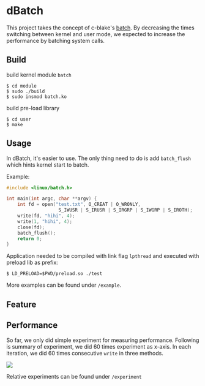 # dBatch
This project takes the concept of c-blake's [batch](https://github.com/c-blake/batch). By decreasing the times switching between kernel and user mode, we expected to increase the performance by batching system calls.

## Build
build kernel module `batch`
```shell
$ cd module
$ sudo ./build
$ sudo insmod batch.ko
```
build pre-load library
```shell
$ cd user
$ make
```

## Usage
In dBatch, it's easier to use. The only thing need to do is add `batch_flush` which hints kernel start to batch.

Example:
```cpp
#include <linux/batch.h>

int main(int argc, char **argv) {
    int fd = open("test.txt", O_CREAT | O_WRONLY,
                   S_IWUSR | S_IRUSR | S_IRGRP | S_IWGRP | S_IROTH);
    write(fd, "hihi", 4);
    write(1, "hihi", 4);
    close(fd);
    batch_flush();
    return 0;
}
```
Application needed to be compiled with link flag `lpthread` and executed with preload lib as prefix:
```shell
$ LD_PRELOAD=$PWD/preload.so ./test
```

More examples can be found under `/example`.

## Feature


## Performance
So far, we only did simple experiment for measuring performance. Following is summary of experiment, we did 60 times experiment as x-axis. In each iteration, we did 60 times consecutive `write` in three methods.

![](https://i.imgur.com/YMZBOgp.png)

Relative experiments can be found under `/experiment`